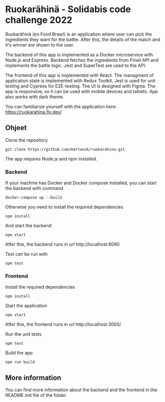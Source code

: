 # Ruokarähinä - Solidabis code challenge 2022
Ruokarähinä (en.Food Brawl) is an application where user can pick the ingredients they want for the battle. After this, the details of the match and it's winner are shown to the user.

The backend of this app is implemented as a Docker microservice with Node.js and Express. Backend fetches the ingredients from Fineli API and implements the battle logic. Jest and SuperTest are used to the API.

The frontend of this app is implemented with React. The managment of application state is implemented with Redux Toolkit. Jest is used for unit testing and Cypress for E2E-testing. The UI is designed with Figma. The app is responsive, so it can be used with mobile devices and tablets. App also works with dark theme.

You can familiarize yourself with the application here: https://ruokarahina.fly.dev/

## Ohjeet

Clone the repository
```
git clone https://github.com/martansk/ruokarahina.git
```

The app requires Node.js and npm installed.


### Backend

If your machine has Docker and Docker compose installed, you can start the backend with command

```
docker-compose up --build
```

Otherwise you need to install the required dependencies
```
npm install
```

And start the backend
```
npm start
```

After this, the backend runs in url http://localhost:8080

Test can be run with
```
npm test
```

### Frontend

Install the required dependencies
```
npm install
```

Start the application
```
npm start
```

After this, the frontend runs in url http://localhost:3000/

Run the unit tests
```
npm test
```

Build the app
```
npm run build
```

## More information
You can find more information about the backend and the frontend in the README.md file of the folder.